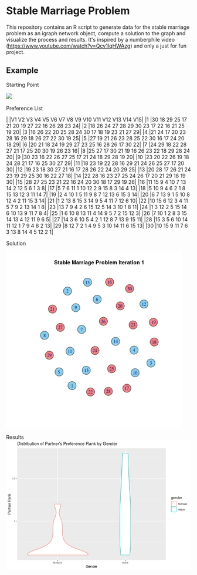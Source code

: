 # Stable Marriage Problem

This repository contains an R script to generate data for the stable marriage problem as an igraph network object, compute a solution to the graph and visualize the process and results. It's inspired by a numberphile video (https://www.youtube.com/watch?v=Qcv1IqHWAzg) and only a just for fun project.

## Example

Starting Point

![](/Network1.jpg)

Preference List

	
|   |V1 V2  V3  V4  V5  V6  V7  V8  V9 V10 V11 V12  V13 V14 V15|
|1  |30	18	29	25	17	21	20	19	27	22	16	26	28	23	24|
|2  |18	26	24	27	28	29	30	23	17	22	16	21	25	19	20|
|3  |16	26	22	20	25	28	24	30	17	18	19	23	21	27	29|
|4  |21	24	17	20	23	28	16	29	18	26	27	22	30	19	25|
|5  |27	19	21	26	23	28	25	22	30	16	17	24	20	18	29|
|6  |20	21	18	24	19	29	27	23	25	16	28	26	17	30	22|
|7  |24	29	18	22	28	27	21	17	25	20	30	19	26	23	16|
|8  |25	27	17	30	21	19	16	26	23	22	18	29	28	24	20|
|9  |30	23	16	22	26	27	25	17	21	24	18	29	28	19	20|
|10	|23	20	22	26	19	18	24	28	21	17	16	25	30	27	29|
|11	|18	23	19	22	28	16	29	21	24	26	25	27	17	20	30|
|12	|19	23	18	30	27	21	16	17	28	26	22	24	20	29	25|
|13	|20	28	17	26	21	24	23	19	29	25	30	16	22	27	18|
|14	|22	28	16	23	27	25	24	26	17	20	21	29	18	19	30|
|15	|28	27	25	23	21	22	16	24	20	30	18	17	29	19	26|
|16	|11	15	9	4	10	7	13	14	2	12	5	6	1	3	8|
|17	|5	7	6	11	1	10	12	2	9	15	8	3	14	4	13|
|18	|5	10	9	4	6	2	1	8	15	13	12	3	11	14	7|
|19	|2	4	10	1	5	11	9	8	7	12	13	6	15	3	14|
|20	|6	7	13	9	1	5	10	8	12	4	2	11	15	3	14|
|21	|1	2	13	8	15	3	14	9	5	4	11	7	12	6	10|
|22	|10	15	6	12	3	4	11	5	7	9	2	13	14	1	8|
|23	|13	7	9	4	2	6	15	12	5	14	3	10	1	8	11|
|24	|1	3	12	2	5	15	14	6	10	13	9	11	7	8	4|
|25	|1	6	10	8	13	11	4	14	9	5	7	2	15	12	3|
|26	|7	10	1	2	8	3	15	14	13	4	12	11	9	6	5|
|27	|14	3	6	10	5	4	2	1	12	8	7	13	9	15	11|
|28	|15	3	5	6	10	14	11	12	1	7	9	4	8	2	13|
|29	|8	12	7	2	1	4	9	5	3	10	14	11	6	15	13|
|30	|10	15	9	11	7	6	3	13	8	14	4	5	12	2	1|

Solution

![](Network.gif)

Results
![](/RankDistribution.png)


